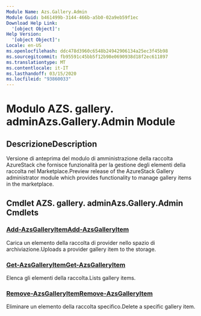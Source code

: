 ```yaml
---
Module Name: Azs.Gallery.Admin
Module Guid: b461499b-3144-466b-a5b0-02a9eb59f1ec
Download Help Link:
  '[object Object]': 
Help Version:
  '[object Object]': 
Locale: en-US
ms.openlocfilehash: ddc478d3960c6548b24942906134a25ec3f45b98
ms.sourcegitcommit: fb95591c45bb5f12b98e0690938d18f2ec611897
ms.translationtype: MT
ms.contentlocale: it-IT
ms.lasthandoff: 03/15/2020
ms.locfileid: "93860033"
---
```

# <span data-ttu-id="f260d-101">Modulo AZS. gallery. admin</span><span class="sxs-lookup"><span data-stu-id="f260d-101">Azs.Gallery.Admin Module</span></span>
## <span data-ttu-id="f260d-102">Descrizione</span><span class="sxs-lookup"><span data-stu-id="f260d-102">Description</span></span>
<span data-ttu-id="f260d-103">Versione di anteprima del modulo di amministrazione della raccolta AzureStack che fornisce funzionalità per la gestione degli elementi della raccolta nel Marketplace.</span><span class="sxs-lookup"><span data-stu-id="f260d-103">Preview release of the AzureStack Gallery administrator module which provides functionality to manage gallery items in the marketplace.</span></span>

## <span data-ttu-id="f260d-104">Cmdlet AZS. gallery. admin</span><span class="sxs-lookup"><span data-stu-id="f260d-104">Azs.Gallery.Admin Cmdlets</span></span>
### [<span data-ttu-id="f260d-105">Add-AzsGalleryItem</span><span class="sxs-lookup"><span data-stu-id="f260d-105">Add-AzsGalleryItem</span></span>](Add-AzsGalleryItem.md)
<span data-ttu-id="f260d-106">Carica un elemento della raccolta di provider nello spazio di archiviazione.</span><span class="sxs-lookup"><span data-stu-id="f260d-106">Uploads a provider gallery item to the storage.</span></span>

### [<span data-ttu-id="f260d-107">Get-AzsGalleryItem</span><span class="sxs-lookup"><span data-stu-id="f260d-107">Get-AzsGalleryItem</span></span>](Get-AzsGalleryItem.md)
<span data-ttu-id="f260d-108">Elenca gli elementi della raccolta.</span><span class="sxs-lookup"><span data-stu-id="f260d-108">Lists gallery items.</span></span>

### [<span data-ttu-id="f260d-109">Remove-AzsGalleryItem</span><span class="sxs-lookup"><span data-stu-id="f260d-109">Remove-AzsGalleryItem</span></span>](Remove-AzsGalleryItem.md)
<span data-ttu-id="f260d-110">Eliminare un elemento della raccolta specifico.</span><span class="sxs-lookup"><span data-stu-id="f260d-110">Delete a specific gallery item.</span></span>

